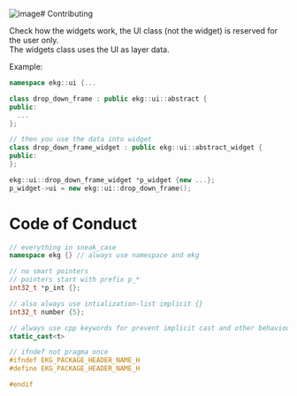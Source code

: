 ![image](https://github.com/vokegpu/ekg-ui-library/assets/37088203/924cfd20-7b48-4e6f-9457-c9ac97c0a311)# Contributing

Check how the widgets work, the UI class (not the widget) is reserved for the user only.  
The widgets class uses the UI as layer data.

Example:
```cpp
namespace ekg::ui {...

class drop_down_frame : public ekg::ui::abstract {
public:
  ...
};

// then you use the data into widget
class drop_down_frame_widget : public ekg::ui::abstract_widget {
public:
};

ekg::ui::drop_down_frame_widget *p_widget {new ...};
p_widget->ui = new ekg::ui::drop_down_frame();
```

# Code of Conduct

```cpp
// everything in sneak_case
namespace ekg {} // always use namespace and ekg

// no smart pointers
// pointers start with prefix p_*
int32_t *p_int {};

// also always use intialization-list implicit {}
int32_t number {5};

// always use cpp keywords for prevent implicit cast and other behaviours
static_cast<t>

// ifndef not pragma once
#ifndef EKG_PACKAGE_HEADER_NAME_H
#define EKG_PACKAGE_HEADER_NAME_H

#endif
```
